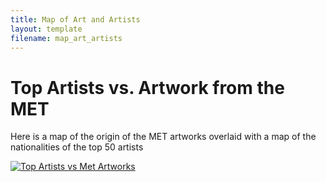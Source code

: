 ```yaml
---
title: Map of Art and Artists
layout: template
filename: map_art_artists
---
```


# Top Artists vs. Artwork from the MET

Here is a map of the origin of the MET artworks overlaid with a map of the nationalities of the top 50 artists  


<html>
  
<div class='tableauPlaceholder' id='viz1618200798008' style='position: relative'><noscript><a href='#'><img alt='Top Artists vs Met Artworks ' src='https:&#47;&#47;public.tableau.com&#47;static&#47;images&#47;to&#47;topartistsxmetart&#47;Sheet4&#47;1_rss.png' style='border: none' /></a></noscript><object class='tableauViz'  style='display:none;'><param name='host_url' value='https%3A%2F%2Fpublic.tableau.com%2F' /> <param name='embed_code_version' value='3' /> <param name='site_root' value='' /><param name='name' value='topartistsxmetart&#47;Sheet4' /><param name='tabs' value='no' /><param name='toolbar' value='yes' /><param name='static_image' value='https:&#47;&#47;public.tableau.com&#47;static&#47;images&#47;to&#47;topartistsxmetart&#47;Sheet4&#47;1.png' /> <param name='animate_transition' value='yes' /><param name='display_static_image' value='yes' /><param name='display_spinner' value='yes' /><param name='display_overlay' value='yes' /><param name='display_count' value='yes' /><param name='language' value='en' /><param name='filter' value='publish=yes' /></object></div>               

</html>

